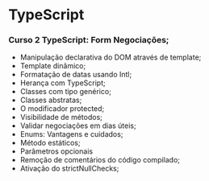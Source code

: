 # TypeScript
### Curso 2 TypeScript: Form Negociações;
- Manipulação declarativa do DOM através de template;
- Template dinâmico;
- Formatação de datas usando Intl; 
- Herança com TypeScript;
- Classes com tipo genérico;
- Classes abstratas;
- O modificador protected;
- Visibilidade de métodos;
- Validar negociações em dias úteis;
- Enums: Vantagens e cuidados;
- Método estáticos;
- Parâmetros opcionais
- Remoção de comentários do código compilado;
- Ativação do strictNullChecks;

